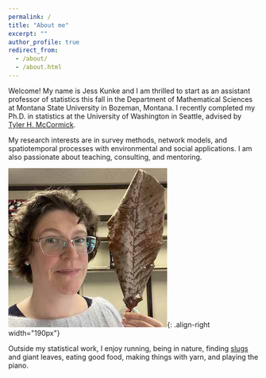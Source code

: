 ```yaml
---
permalink: /
title: "About me"
excerpt: ""
author_profile: true
redirect_from: 
  - /about/
  - /about.html
---
```


Welcome!  My name is Jess Kunke and I am thrilled to start as an assistant professor of statistics this fall in the Department of Mathematical Sciences at Montana State University in Bozeman, Montana.  I recently completed my Ph.D. in statistics at the University of Washington in Seattle, advised by [Tyler H. McCormick](https://thmccormick.github.io/).

My research interests are in survey methods, network models, and spatiotemporal processes with environmental and social applications.  I am also passionate about teaching, consulting, and mentoring.

![These giant leaves fall in the UW Seattle quad](/images/BigLeaf_square.jpg){: .align-right width="190px"}

Outside my statistical work, I enjoy running, being in nature, finding [slugs](https://www.nps.gov/olym/learn/nature/slugs.htm) and giant leaves, eating good food, making things with yarn, and playing the piano.
